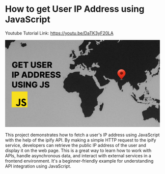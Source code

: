 # How to get User IP Address using JavaScript

Youtube Tutorial Link: https://youtu.be/DaTK3yF20LA

![How to get User IP Address using JavaScript](IPAddress.png)

This project demonstrates how to fetch a user's IP address using JavaScript with the help of the ipify API. By making a simple HTTP request to the ipify service, developers can retrieve the public IP address of the user and display it on the web page. This is a great way to learn how to work with APIs, handle asynchronous data, and interact with external services in a frontend environment. It's a beginner-friendly example for understanding API integration using JavaScript.
